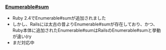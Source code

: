 ### [Enumerable#sum](https://github.com/rails/rails/pull/25202)

* Ruby 2.4でEnumerable#sumが追加されました
* しかし、Railsには太古の昔よりEnumerable#sumが存在しており、かつ、Ruby本体に追加されたEnumerable#sumはRailsのEnumerable#sumと挙動が違い(ry
* まだ対応中
